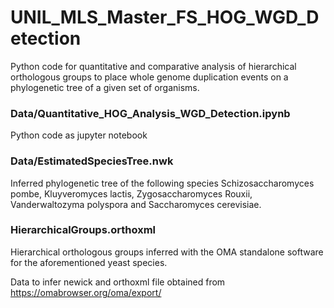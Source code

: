 # UNIL_MLS_Master_FS_HOG_WGD_Detection
Python code for quantitative and comparative analysis of hierarchical orthologous groups to place whole genome duplication events on a phylogenetic tree of a given set of organisms.

### Data/Quantitative_HOG_Analysis_WGD_Detection.ipynb
Python code as jupyter notebook

### Data/EstimatedSpeciesTree.nwk
Inferred phylogenetic tree of the following species Schizosaccharomyces pombe, Kluyveromyces lactis, Zygosaccharomyces Rouxii, Vanderwaltozyma polyspora and Saccharomyces cerevisiae.

### HierarchicalGroups.orthoxml
Hierarchical orthologous groups inferred with the OMA standalone software for the aforementioned yeast species.

Data to infer newick and orthoxml file obtained from https://omabrowser.org/oma/export/ 
